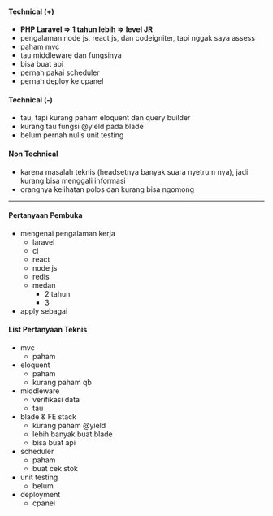 #### Technical (+) 

- **PHP Laravel => 1 tahun lebih => level JR**  
- pengalaman node js, react js, dan codeigniter, tapi nggak saya assess
- paham mvc
- tau middleware dan fungsinya
- bisa buat api
- pernah pakai scheduler
- pernah deploy ke cpanel

#### Technical (-)  

- tau, tapi kurang paham eloquent dan query builder
- kurang tau fungsi @yield pada blade
- belum pernah nulis unit testing

#### Non Technical  

- karena masalah teknis (headsetnya banyak suara nyetrum nya), jadi kurang bisa menggali informasi
- orangnya kelihatan polos dan kurang bisa ngomong

---

#### Pertanyaan Pembuka

- mengenai pengalaman kerja  
	- laravel
	- ci
	- react
	- node js
	- redis
	- medan
		- 2 tahun
		- 3
- apply sebagai


#### List Pertanyaan Teknis

- mvc
	- paham
- eloquent
	- paham
	- kurang paham qb
- middleware
	- verifikasi data
	- tau
- blade & FE stack
	- kurang paham @yield
	- lebih banyak buat blade
	- bisa buat api
- scheduler
	- paham
	- buat cek stok
- unit testing
	- belum
- deployment
	- cpanel